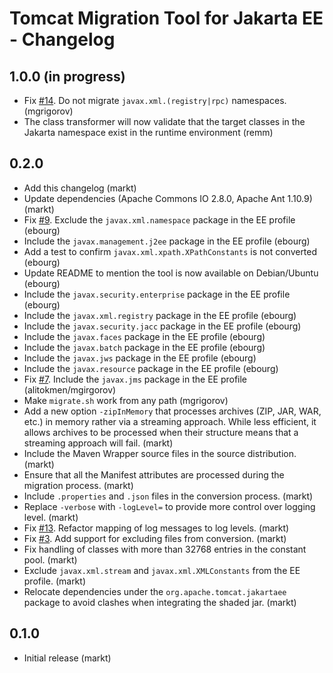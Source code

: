 # Tomcat Migration Tool for Jakarta EE - Changelog

## 1.0.0 (in progress)

- Fix [#14](https://github.com/apache/tomcat-jakartaee-migration/issues/14). Do not migrate `javax.xml.(registry|rpc)` namespaces. (mgrigorov)
- The class transformer will now validate that the target classes in the Jakarta namespace exist in the runtime environment (remm)

## 0.2.0

- Add this changelog (markt)
- Update dependencies (Apache Commons IO 2.8.0, Apache Ant 1.10.9) (markt)
- Fix [#9](https://github.com/apache/tomcat-jakartaee-migration/issues/9). Exclude the `javax.xml.namespace` package in the EE profile (ebourg)
- Include the `javax.management.j2ee` package in the EE profile (ebourg)
- Add a test to confirm `javax.xml.xpath.XPathConstants` is not converted (ebourg)
- Update README to mention the tool is now available on Debian/Ubuntu (ebourg)
- Include the `javax.security.enterprise` package in the EE profile (ebourg)
- Include the `javax.xml.registry` package in the EE profile (ebourg)
- Include the `javax.security.jacc` package in the EE profile (ebourg)
- Include the `javax.faces` package in the EE profile (ebourg)
- Include the `javax.batch` package in the EE profile (ebourg)
- Include the `javax.jws` package in the EE profile (ebourg)
- Include the `javax.resource` package in the EE profile (ebourg)
- Fix [#7](https://github.com/apache/tomcat-jakartaee-migration/issues/7). Include the `javax.jms` package in the EE profile (alitokmen/mgirgorov)
- Make `migrate.sh` work from any path (mgrigorov)
- Add a new option `-zipInMemory` that processes archives (ZIP, JAR, WAR, etc.) in memory rather via a streaming approach. While less efficient, it allows archives to be processed when their structure means that a streaming approach will fail. (markt)
- Include the Maven Wrapper source files in the source distribution. (markt)
- Ensure that all the Manifest attributes are processed during the migration process. (markt)
- Include `.properties` and `.json` files in the conversion process. (markt)
- Replace `-verbose` with `-logLevel=` to provide more control over logging level. (markt)
- Fix [#13](https://github.com/apache/tomcat-jakartaee-migration/issues/13). Refactor mapping of log messages to log levels. (markt)
- Fix [#3](https://github.com/apache/tomcat-jakartaee-migration/issues/3). Add support for excluding files from conversion. (markt)
- Fix handling of classes with more than 32768 entries in the constant pool. (markt)
- Exclude `javax.xml.stream` and `javax.xml.XMLConstants` from the EE profile. (markt)
- Relocate dependencies under the `org.apache.tomcat.jakartaee` package to avoid clashes when integrating the shaded jar. (markt)

## 0.1.0

- Initial release (markt)
